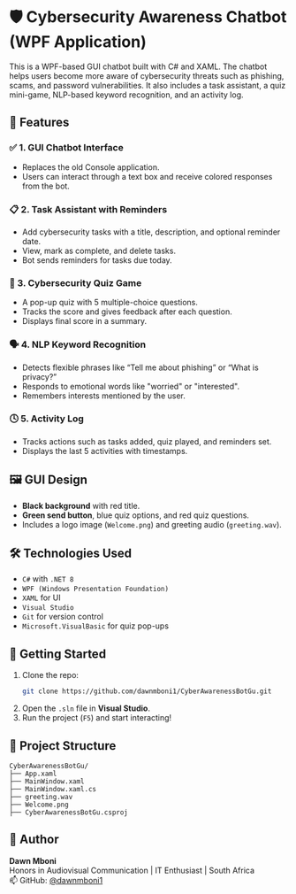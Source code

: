 # 🛡️ Cybersecurity Awareness Chatbot (WPF Application)

This is a WPF-based GUI chatbot built with C# and XAML. The chatbot helps users become more aware of cybersecurity threats such as phishing, scams, and password vulnerabilities. It also includes a task assistant, a quiz mini-game, NLP-based keyword recognition, and an activity log.

## 📌 Features

### ✅ 1. GUI Chatbot Interface
- Replaces the old Console application.
- Users can interact through a text box and receive colored responses from the bot.

### 📋 2. Task Assistant with Reminders
- Add cybersecurity tasks with a title, description, and optional reminder date.
- View, mark as complete, and delete tasks.
- Bot sends reminders for tasks due today.

### 🧠 3. Cybersecurity Quiz Game
- A pop-up quiz with 5 multiple-choice questions.
- Tracks the score and gives feedback after each question.
- Displays final score in a summary.

### 🗣️ 4. NLP Keyword Recognition
- Detects flexible phrases like “Tell me about phishing” or “What is privacy?”
- Responds to emotional words like "worried" or "interested".
- Remembers interests mentioned by the user.

### 🕓 5. Activity Log
- Tracks actions such as tasks added, quiz played, and reminders set.
- Displays the last 5 activities with timestamps.

## 🖼️ GUI Design

- **Black background** with red title.
- **Green send button**, blue quiz options, and red quiz questions.
- Includes a logo image (`Welcome.png`) and greeting audio (`greeting.wav`).

## 🛠️ Technologies Used

- `C#` with `.NET 8`
- `WPF (Windows Presentation Foundation)`
- `XAML` for UI
- `Visual Studio`
- `Git` for version control
- `Microsoft.VisualBasic` for quiz pop-ups

## 🚀 Getting Started

1. Clone the repo:
   ```bash
   git clone https://github.com/dawnmboni1/CyberAwarenessBotGu.git
   ```
2. Open the `.sln` file in **Visual Studio**.
3. Run the project (`F5`) and start interacting!

## 📁 Project Structure

```
CyberAwarenessBotGu/
├── App.xaml
├── MainWindow.xaml
├── MainWindow.xaml.cs
├── greeting.wav
├── Welcome.png
├── CyberAwarenessBotGu.csproj
```

## 🙋 Author

**Dawn Mboni**  
Honors in Audiovisual Communication | IT Enthusiast | South Africa  
📫 GitHub: [@dawnmboni1](https://github.com/dawnmboni1)
